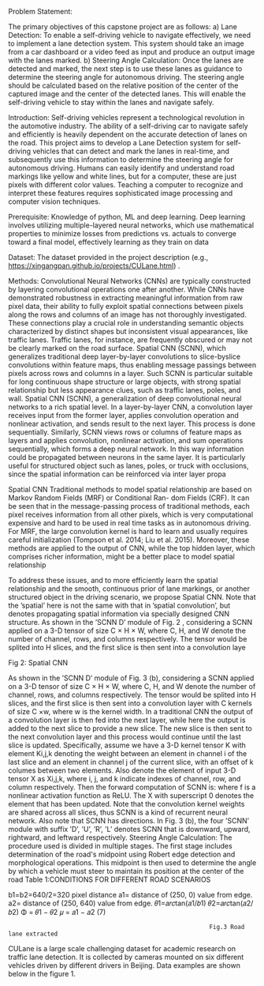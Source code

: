 Problem Statement:

The primary objectives of this capstone project are as follows:
 a) Lane Detection: To enable a self-driving vehicle to navigate effectively, we need to implement a lane detection system. This system should take an image from a car dashboard or a video feed as input and produce an output image with the lanes marked. 
b) Steering Angle Calculation: Once the lanes are detected and marked, the next step is to use these lanes as guidance to determine the steering angle for autonomous driving. The steering angle should be calculated based on the relative position of the center of the captured image and the center of the detected lanes. This will enable the self-driving vehicle to stay within the lanes and navigate safely.

Introduction: 
Self-driving vehicles represent a technological revolution in the automotive industry. The ability of a self-driving car to navigate safely and efficiently is heavily dependent on the accurate detection of lanes on the road. This project aims to develop a Lane Detection system for self-driving vehicles that can detect and mark the lanes in real-time, and subsequently use this information to determine the steering angle for autonomous driving.
Humans can easily identify and understand road markings like yellow and white lines, but for a computer, these are just pixels with different color values. Teaching a computer to recognize and interpret these features requires sophisticated image processing and computer vision techniques.


Prerequisite:
Knowledge of python, ML and deep learning. Deep learning involves utilizing multiple-layered neural networks, which use mathematical properties to minimize losses from predictions vs. actuals to converge toward a final model, effectively learning as they train on data

Dataset: 
The dataset provided in the project description (e.g., https://xingangpan.github.io/projects/CULane.html) .

Methods:
Convolutional Neural Networks (CNNs) are typically constructed by layering convolutional operations one after another. While CNNs have demonstrated robustness in extracting meaningful information from raw pixel data, their ability to fully exploit spatial connections between pixels along the rows and columns of an image has not thoroughly investigated. These connections play a crucial role in understanding semantic objects characterized by distinct shapes but inconsistent visual appearances, like traffic lanes. Traffic lanes, for instance, are frequently obscured or may not be clearly marked on the road surface.
Spatial CNN (SCNN), which generalizes traditional deep layer-by-layer convolutions to slice-byslice convolutions within feature maps, thus enabling message passings between pixels across rows and columns in a layer. Such SCNN is particular suitable for long continuous shape structure or large objects, with strong spatial relationship but less appearance clues, such as traffic lanes, poles, and wall.
Spatial CNN (SCNN), a generalization of deep convolutional neural networks to a rich spatial level. In a layer-by-layer CNN, a convolution layer receives input from the former layer, applies convolution operation and nonlinear activation, and sends result to the next layer. This process is done sequentially. Similarly, SCNN views rows or columns of feature maps as layers and applies convolution, nonlinear activation, and sum operations sequentially, which forms a deep neural network. In this way information could be propagated between neurons in the same layer. It is particularly useful for structured object such as lanes, poles, or truck with occlusions, since the spatial information can be reinforced via inter layer propa

Spatial CNN Traditional methods to model spatial relationship are based on Markov Random Fields (MRF) or Conditional Ran- dom Fields (CRF).
It can be seen that in the message-passing process of traditional methods, each pixel receives information from all other pixels, which is very computational expensive and hard to be used in real time tasks as in autonomous driving. For MRF, the large convolution kernel is hard to learn and usually requires careful initialization (Tompson et al. 2014; Liu et al. 2015). Moreover, these methods are applied to the output of CNN, while the top hidden layer, which comprises richer information, might be a better place to model spatial relationship

To address these issues, and to more efficiently learn the spatial relationship and the smooth, continuous prior of lane markings, or another structured object in the driving scenario, we propose Spatial CNN. Note that the ’spatial’ here is not the same with that in ’spatial convolution’, but denotes propagating spatial information via specially designed CNN structure. As shown in the ’SCNN D’ module of Fig. 2 , considering a SCNN applied on a 3-D tensor of size C × H × W, where C, H, and W denote the number of channel, rows, and columns respectively. The tensor would be splited into H slices, and the first slice is then sent into a convolution laye
 
Fig 2: Spatial CNN

As shown in the ’SCNN D’ module of Fig. 3 (b), considering a SCNN applied on a 3-D tensor of size C × H × W, where C, H, and W denote the number of channel, rows, and columns respectively. The tensor would be splited into H slices, and the first slice is then sent into a convolution layer
with C kernels of size C ×w, where w is the kernel width. In a traditional CNN the output of a convolution layer is then fed into the next layer, while here the output is added to the next slice to provide a new slice. The new slice is then sent to the next convolution layer and this process would continue until the last slice is updated. Specifically, assume we have a 3-D kernel tensor K with element Ki,j,k denoting the weight between an element in channel i of the last slice and an element in channel j of the current slice, with an offset of k columes between two elements. Also denote the element of input 3-D tensor X as Xi,j,k, where i, j, and k indicate indexes of channel, row, and column respectively. Then the forward computation of SCNN is:
where f is a nonlinear activation function as ReLU. The X with superscript 0 denotes the element that has been updated. Note that the convolution kernel weights are shared across all slices, thus SCNN is a kind of recurrent neural network. Also note that SCNN has directions. In Fig. 3 (b), the four ’SCNN’ module with suffix ’D’, ’U’, ’R’, ’L’ denotes SCNN that is downward, upward, rightward, and leftward respectively.
Steering Angle Calculation:
The procedure used is divided in multiple stages. The first stage includes determination of the road's midpoint using Robert edge detection and morphological operations. This midpoint is then used to determine the angle by which a vehicle must steer to maintain its position at the center of the road
Table 1:CONDITIONS FOR DIFFERENT ROAD SCENARIOS
 

b1=b2=640/2=320 pixel distance a1= distance of (250, 0) value from edge. a2= distance of (250, 640) value from edge.
𝜃1=𝑎𝑟𝑐tan(𝑎1/𝑏1) 
 𝜃2=𝑎𝑟𝑐tan(𝑎2/𝑏2) 
 Φ = 𝜃1 − 𝜃2 
 𝜇 = 𝑎1 − 𝑎2 (7)
 
	 
                                                             Fig.3 Road lane extracted

CULane is a large scale challenging dataset for academic research on traffic lane detection. It is collected by cameras mounted on six different vehicles driven by different drivers in Beijing.
Data examples are shown below in the figure 1.


